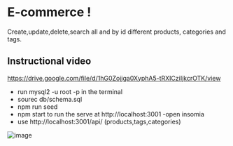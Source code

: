 # E-commerce !

Create,update,delete,search all and by id different  products, categories and tags. 

## Instructional video 
https://drive.google.com/file/d/1hG0Zojjga0XyphA5-tRXICziIjkcrOTK/view

- run mysql2 -u root -p in the terminal 
- sourec db/schema.sql
- npm run seed 
- npm start to run the serve at http://localhost:3001
-open insomia 
- use http://localhost:3001/api/  (products,tags,categories)

![image](https://user-images.githubusercontent.com/107076722/200899074-bc4f068e-8ab8-4be9-9523-a2e51cf0698c.png)
